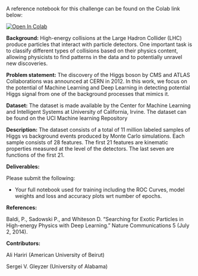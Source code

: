 A reference notebook for this challenge can be found on the Colab link below:

[![Open In Colab](https://colab.research.google.com/assets/colab-badge.svg)](https://colab.research.google.com/drive/1pTF4_Zgd8H9G6uYB7EuVKdkLrc8qBnqZ?usp=sharing)



**Background:** High-energy collisions at the Large Hadron Collider (LHC) produce particles that interact with particle detectors. One important task is to classify different types of collisions based on their physics content, allowing physicists to find patterns in the data and to potentially unravel new discoveries.

**Problem statement:** The discovery of the Higgs boson by CMS and ATLAS Collaborations was announced at CERN in 2012. In this work, we focus on the potential of Machine Learning and Deep Learning in detecting potential Higgs signal from one of the background processes that mimics it.

**Dataset:** The dataset is made available by the Center for Machine Learning and Intelligent Systems at University of California, Irvine. The dataset can be found on the UCI Machine learning Repository

**Description:** The dataset consists of a total of 11 million labeled samples of Higgs vs background events produced by Monte Carlo simulations. Each sample consists of 28 features. The first 21 features are kinematic properties measured at the level of the detectors. The last seven are functions of the first 21.

**Deliverables:**

Please submit the following: 


*   Your full notebook used for training including the ROC Curves, model weights and loss and accuracy plots wrt number of epochs. 


**References:**

Baldi, P., Sadowski P., and Whiteson D. “Searching for Exotic Particles in High-energy Physics with Deep Learning.” Nature Communications 5 (July 2, 2014).

**Contributors:**

Ali Hariri (American University of Beirut)

Sergei V. Gleyzer (University of Alabama)
